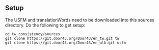 ## Setup

The USFM and translationWords need to be downloaded into this sources directory.  Do the following to get setup:

    cd tw_consistency/sources
    git clone https://git.door43.org/Door43/en_tw.git tw
    git clone https://git.door43.org/Door43/en_ulb.git usfm

